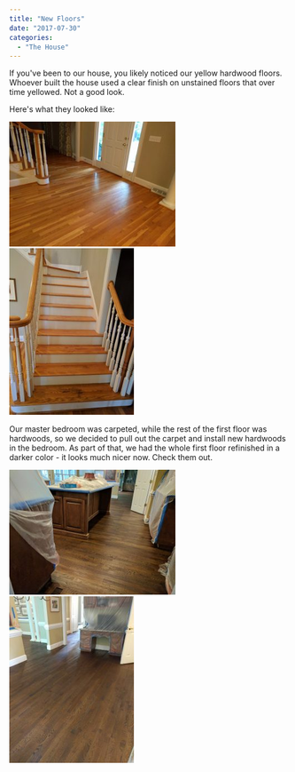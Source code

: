 ```yaml
---
title: "New Floors"
date: "2017-07-30"
categories: 
  - "The House"
---
```


If you've been to our house, you likely noticed our yellow hardwood floors. Whoever built the house used a clear finish on unstained floors that over time yellowed. Not a good look.

Here's what they looked like:

[![](images/2017-06-20-08.08.07-300x225.jpg)](http://www.thewargos.com/wp-content/uploads/2017/07/2017-06-20-08.08.07.jpg) [![](images/2017-06-20-08.08.22-225x300.jpg)](http://www.thewargos.com/wp-content/uploads/2017/07/2017-06-20-08.08.22.jpg)

Our master bedroom was carpeted, while the rest of the first floor was hardwoods, so we decided to pull out the carpet and install new hardwoods in the bedroom. As part of that, we had the whole first floor refinished in a darker color - it looks much nicer now. Check them out.

[![](images/2017-06-23-14.11.34-300x225.jpg)](http://www.thewargos.com/wp-content/uploads/2017/07/2017-06-23-14.11.34.jpg) [![](images/2017-06-23-14.13.31-225x300.jpg)](http://www.thewargos.com/wp-content/uploads/2017/07/2017-06-23-14.13.31.jpg)
